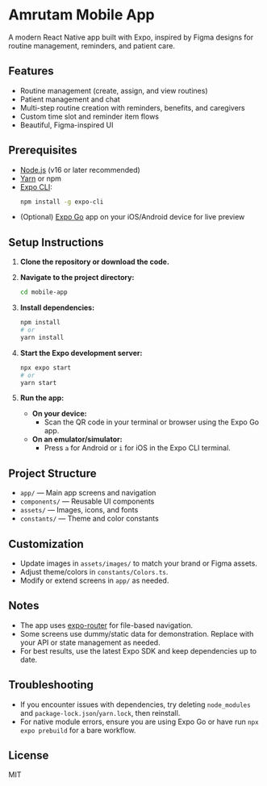 # Amrutam Mobile App

A modern React Native app built with Expo, inspired by Figma designs for routine management, reminders, and patient care.

## Features
- Routine management (create, assign, and view routines)
- Patient management and chat
- Multi-step routine creation with reminders, benefits, and caregivers
- Custom time slot and reminder item flows
- Beautiful, Figma-inspired UI

## Prerequisites
- [Node.js](https://nodejs.org/) (v16 or later recommended)
- [Yarn](https://classic.yarnpkg.com/lang/en/) or npm
- [Expo CLI](https://docs.expo.dev/get-started/installation/):
  ```sh
  npm install -g expo-cli
  ```
- (Optional) [Expo Go](https://expo.dev/client) app on your iOS/Android device for live preview

## Setup Instructions

1. **Clone the repository or download the code.**

2. **Navigate to the project directory:**
   ```sh
   cd mobile-app
   ```

3. **Install dependencies:**
   ```sh
   npm install
   # or
   yarn install
   ```

4. **Start the Expo development server:**
   ```sh
   npx expo start
   # or
   yarn start
   ```

5. **Run the app:**
   - **On your device:**
     - Scan the QR code in your terminal or browser using the Expo Go app.
   - **On an emulator/simulator:**
     - Press `a` for Android or `i` for iOS in the Expo CLI terminal.

## Project Structure
- `app/` — Main app screens and navigation
- `components/` — Reusable UI components
- `assets/` — Images, icons, and fonts
- `constants/` — Theme and color constants

## Customization
- Update images in `assets/images/` to match your brand or Figma assets.
- Adjust theme/colors in `constants/Colors.ts`.
- Modify or extend screens in `app/` as needed.

## Notes
- The app uses [expo-router](https://expo.github.io/router/docs/) for file-based navigation.
- Some screens use dummy/static data for demonstration. Replace with your API or state management as needed.
- For best results, use the latest Expo SDK and keep dependencies up to date.

## Troubleshooting
- If you encounter issues with dependencies, try deleting `node_modules` and `package-lock.json`/`yarn.lock`, then reinstall.
- For native module errors, ensure you are using Expo Go or have run `npx expo prebuild` for a bare workflow.

## License
MIT
